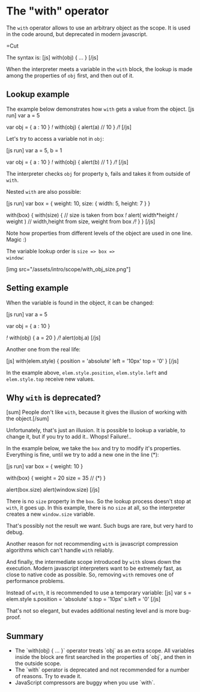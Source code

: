 
# The "with" operator 

The `with` operator allows to use an arbitrary object as the scope.
It is used in the code around, but deprecated in modern javascript.

=Cut

The syntax is:
[js]
with(obj) {
  ...
}
[/js]

When the interpreter meets a variable in the `with` block, the lookup is made among the properties of `obj` first, and then out of it.


## Lookup example   

The example below demonstrates how `with` gets a value from the object.
[js run]
var a = 5

var obj = { a : 10 }
*!*
with(obj) {
  alert(a) // 10
}
*/!*
[/js]

Let's try to access a variable not in `obj`:

[js run]
var a = 5, b = 1

var obj = { a : 10 }
*!*
with(obj) {
  alert(b) // 1
}
*/!*
[/js]

The interpreter checks `obj` for property `b`, fails and takes it from outside of `with`.

Nested `with` are also possible:

[js run]
var box = {
  weight: 10,
  size: {
    width: 5,
    height: 7
  }
}

with(box) {
  with(size) { // size is taken from box
*!*
    alert( width*height / weight ) // width,height from size, weight from box
*/!*
  }
}
[/js]

Note how properties from different levels of the object are used in one line. Magic :)


The variable lookup order is <code>size =&gt; box =&gt; window</code>:

[img src="/assets/intro/scope/with_obj_size.png"]


## Setting example   

When the variable is found in the object, it can be changed:

[js run]
var a = 5

var obj = { a : 10 }

*!*
with(obj) {
  a = 20
}
*/!*
alert(obj.a)
[/js]

Another one from the real life:

[js]
with(elem.style) {
  position = 'absolute'
  left = '10px'
  top = '0'
}
[/js]

In the example above, `elem.style.position`, `elem.style.left` and `elem.style.top` receive new values.


## Why `with` is deprecated?   

[sum] People don't like `with`, because it gives the illusion of working with the object.[/sum]

Unfortunately, that's just an illusion. It is possible to lookup a variable, to change it, but if you try to add it.. Whops! Failure!..

In the example below, we take the `box` and try to modify it's properties. Everything is fine, until we try to add a new one in the line (*):

[js run]
var box = {
  weight: 10
}

with(box) {
  weight = 20 
  size = 35 // (*)
}

alert(box.size)
alert(window.size) 
[/js]

There is no `size` property in the `box`. So the lookup process doesn't stop at `with`, it goes up. In this example, there is no `size` at all, so the interpreter creates a new `window.size` variable.

That's possibly not the result we want. Such bugs are rare, but very hard to debug.

Another reason for not recommending `with` is javascript compression algorithms which can't handle `with` reliably.

And finally, the intermediate scope introduced by `with` slows down the execution. Modern javascript interpreters want to be extremely fast, as close to native code as possible. So, removing `with` removes one of performance problems.

Instead of `with`, it is recommended to use a temporary variable:
[js]
var s = elem.style
s.position = 'absolute'
s.top = '10px'
s.left = '0'
[/js]

That's not so elegant, but evades additional nesting level and is more bug-proof.


## Summary   

<ul>
<li>The `with(obj) { ... }` operator treats `obj` as an extra scope. All variables inside the block are first searched in the properties of `obj`, and then in the outside scope.</li>
<li>The `with` operator is deprecated and not recommended for a number of reasons. Try to evade it.</li>
<li>JavaScript compressors are buggy when you use `with`.</li>
</ul>

